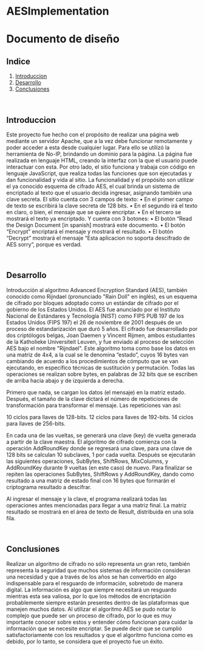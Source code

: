 # AESImplementation

<h1>Documento de diseño</h1>

<h2> Indice </h2>
<ol>
  <li><a href="#intro">Introduccion</a></li>
  <li><a href="#desarrollo">Desarrollo</a></li>
  <li><a href="#conclusion">Conclusiones</a></li>
</ol>

<br />

<h2 id="intro">Introduccion</h2>
<p>
  Este proyecto fue hecho con el propósito de realizar una página web mediante un servidor Apache, que a la vez debe funcionar remotamente y poder acceder a esta desde cualquier lugar. Para ello se utilizó la herramienta de No-IP, brindando un dominio para la página.
La página fue realizada en lenguaje HTML, creando la interfaz con la que el usuario puede interactuar con esta. Por otro lado, el sitio funciona y trabaja con código en lenguaje JavaScript, que realiza todas las funciones que son ejecutadas y dan funcionalidad y vida al sitio.
La funcionalidad y el propósito son utilizar el ya conocido esquema de cifrado AES, el cual brinda un sistema de encriptado al texto que el usuario decida ingresar, asignando también una clave secreta.
El sitio cuenta con 3 campos de texto:
•	En el primer campo de texto se escribirá la clave secreta de 128 bits. 
•	En el segundo irá el texto en claro, o bien, el mensaje que se quiere encriptar.
•	En el tercero se mostrará el texto ya encriptado.
Y cuenta con 3 botones:
•	El botón “Read the Design Document [in spanish] mostrará este documento.
•	El botón “Encrypt” encriptará el mensaje y mostrará el resultado.
•	El botón “Decrypt” mostrará el mensaje “Esta aplicacion no soporta descifrado de AES sorry”, porque es verdad.

</p>

<br/>
<h2 id="desarrollo">Desarrollo</h2>
<p>
  Introducción al algoritmo
Advanced Encryption Standard (AES), también conocido como Rijndael (pronunciado "Rain Doll" en inglés), es un esquema de cifrado por bloques adoptado como un estándar de cifrado por el gobierno de los Estados Unidos. El AES fue anunciado por el Instituto Nacional de Estándares y Tecnología (NIST) como FIPS PUB 197 de los Estados Unidos (FIPS 197) el 26 de noviembre de 2001 después de un proceso de estandarización que duró 5 años.
El cifrado fue desarrollado por dos criptólogos belgas, Joan Daemen y Vincent Rijmen, ambos estudiantes de la Katholieke Universiteit Leuven, y fue enviado al proceso de selección AES bajo el nombre "Rijndael".
Este algoritmo toma como base los datos en una matriz de 4x4, a la cual se le denomina “estado”, cuyos 16 bytes van cambiando de acuerdo a los procedimientos de cómputo que se van ejecutando, en específico técnicas de sustitución y permutación. Todas las operaciones se realizan sobre bytes, en palabras de 32 bits que se escriben de arriba hacia abajo y de izquierda a derecha. 

Primero que nada, se cargan los datos (el mensaje) en la matriz estado. Después, el tamaño de la clave dictará el número de repeticiones de transformación para transformar el mensaje. Las repeticiones van así: 

10 ciclos para llaves de 128-bits. 
12 ciclos para llaves de 192-bits. 
14 ciclos para llaves de 256-bits. 

En cada una de las vueltas, se generará una clave (key) de vuelta generada a partir de la clave maestra. El algoritmo de cifrado comienza con la operación AddRoundKey donde se regresará una clave, para una clave de 128 bits se calculan 10 subclaves, 1 por cada vuelta. Después se ejecutarán las siguientes operaciones, SubBytes, ShiftRows, MixColumns, y AddRoundKey durante 9 vueltas (en este caso) de nuevo. Para finalizar se repiten las operaciones SubBytes, ShiftRows y AddRoundKey, dando como resultado a una matriz de estado final con 16 bytes que formarán el criptograma resultado a descifrar.

Al ingresar el mensaje y la clave, el programa realizará todas las operaciones antes mencionadas para llegar a una matriz final.
La matriz resultado se mostrará en el área de texto de Result, distribuida en una sola fila.

  </p>
<br />
<h2 id="conclusion">Conclusiones</h2>
<p>
  Realizar un algoritmo de cifrado no sólo representa un gran reto, también representa la seguridad que muchos sistemas de información consideran una necesidad y que a través de los años se han convertido en algo indispensable para el resguardo de información, sobretodo de manera digital. La información es algo que siempre necesitará un resguardo mientras esta sea valiosa, por lo que los métodos de encriptación probablemente siempre estarán presentes dentro de las plataformas que manejen muchos datos.
Al utilizar el algoritmo AES se pudo notar lo complejo que puede ser un proceso de cifrado, por lo que es muy importante conocer sobre estos y entender cómo funcionan para cuidar la información que se necesite encriptar.
Se puede decir que se cumplió satisfactoriamente con los resultados y que el algoritmo funciona como es debido, por lo tanto, se considera que el proyecto fue un éxito.

  </p>
